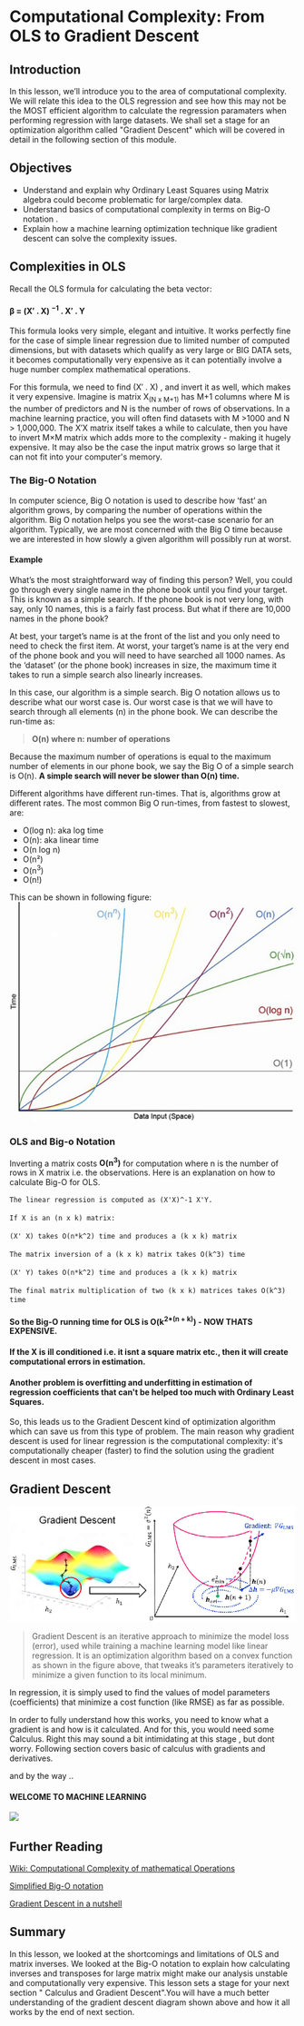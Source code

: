 
# Computational Complexity: From OLS to Gradient Descent

## Introduction

In this lesson, we’ll introduce you to the area of computational complexity. We will relate this idea to the OLS regression and see how this may not be the MOST efficient algorithm to calculate the regression paramaters when performing regression with large datasets. We shall set a stage for an optimization algorithm called "Gradient Descent" which will be covered in detail in the following section of this module. 

## Objectives
* Understand and explain why Ordinary Least Squares using Matrix algebra could become problematic for large/complex data. 
* Understand basics of computational complexity in terms on Big-O notation .
* Explain how a machine learning optimization technique like gradient descent can solve the complexity issues. 

## Complexities in OLS

Recall the OLS formula for calculating the beta vector:
####    β = (X′ .  X) <sup>−1</sup> .  X′ .  Y

This formula looks very simple, elegant and intuitive. It works perfectly fine for the case of simple linear regression due to limited number of computed dimensions, but with datasets which qualify as very large or BIG DATA sets, it becomes computationally very expensive as it can potentially involve a huge number complex mathematical operations. 

For this formula, we need to find (X′ .  X)  , and invert it as well, which makes it very expensive. Imagine is matrix X<sub>(N x M+1)</sub> has M+1 columns where M is the number of predictors and N is the number of rows of observations. In a machine learning practice, you will often find datasets with M >1000 and N > 1,000,000. The X′X matrix itself takes a  while to calculate, then you have to invert M×M matrix which adds more to the complexity -  making it hugely expensive. It may also be the case the input matrix grows so large that it can not fit into your computer's memory. 

### The Big-O Notation

In computer science, Big O notation is used to describe how ‘fast’ an algorithm grows, by comparing the number of operations within the algorithm. Big O notation helps you see the worst-case scenario for an algorithm. Typically, we are most concerned with the Big O time because we are interested in how slowly a given algorithm will possibly  run at worst.

#### Example

What’s the most straightforward way of finding this person? Well, you could go through every single name in the phone book until you find your target. This is known as a simple search. If the phone book is not very long, with say, only 10 names, this is a fairly fast process. But what if there are 10,000 names in the phone book?

At best, your target’s name is at the front of the list and you only need to need to check the first item. At worst, your target’s name is at the very end of the phone book and you will need to have searched all 1000 names. As the ‘dataset’ (or the phone book) increases in size, the maximum time it takes to run a simple search also linearly increases.

In this case, our algorithm is a simple search. Big O notation allows us to describe what our worst case is. Our worst case is that we will have to search through all elements (n) in the phone book. We can describe the run-time as:

> **O(n) where n: number of operations**

Because the maximum number of operations is equal to the maximum number of elements in our phone book, we say the Big O of a simple search is O(n). **A simple search will never be slower than O(n) time.**

Different algorithms have different run-times. That is, algorithms grow at different rates. The most common Big O run-times, from fastest to slowest, are:

* O(log n): aka log time
* O(n): aka linear time
* O(n log n)
* O(n²)
* O(n<sup>3</sup>)
* O(n!)

This can be shown in following figure:
![](bigo.jpeg)

### OLS and Big-o Notation

Inverting a matrix costs **O(n<sup>3</sup>)** for computation where n is the number of rows in X matrix i.e. the observations. Here is an explanation on how to calculate Big-O for OLS.
```
The linear regression is computed as (X'X)^-1 X'Y.

If X is an (n x k) matrix:

(X' X) takes O(n*k^2) time and produces a (k x k) matrix

The matrix inversion of a (k x k) matrix takes O(k^3) time

(X' Y) takes O(n*k^2) time and produces a (k x k) matrix

The final matrix multiplication of two (k x k) matrices takes O(k^3) time

```
#### So the Big-O running time for OLS is O(k<sup>2*(n + k)</sup>) - NOW THATS EXPENSIVE.

#### If the X is ill conditioned  i.e. it isnt a square matrix etc., then it will create computational errors in estimation. 

#### Another problem is overfitting and underfitting in estimation of regression coefficients that can't be helped too much with Ordinary Least Squares.

So, this leads us to the Gradient Descent kind of optimization algorithm which can save us from this type of problem. The main reason why gradient descent is used for linear regression is the computational complexity: it's computationally cheaper (faster) to find the solution using the gradient descent in most cases.

## Gradient Descent 
![](grad.png)

> Gradient Descent is an iterative approach to minimize the model loss (error), used while training a machine learning model like linear regression. It is an optimization algorithm based on a convex function as shown in the figure above, that tweaks it’s parameters iteratively to minimize a given function to its local minimum.

In regression, it is simply used to find the values of model parameters (coefficients) that minimize a cost function (like RMSE) as far as possible.

In order to fully understand how this works, you need to know what a gradient is and how is it calculated. And for this, you would need some Calculus. Right this may sound a bit intimidating at this stage , but dont worry. Following section covers basic of calculus with gradients and derivatives. 

and by the way ..

#### WELCOME TO MACHINE LEARNING 
![](https://i0.wp.com/dataandstats.com/wp-content/uploads/2017/12/machine-learning-joke.jpg?resize=638%2C359&ssl=1)

## Further Reading

[Wiki: Computational Complexity of mathematical Operations](https://en.wikipedia.org/wiki/Computational_complexity_of_mathematical_operations)

[Simplified Big-O notation](https://medium.com/karuna-sehgal/a-simplified-explanation-of-the-big-o-notation-82523585e835)

[Gradient Descent in a nutshell](https://towardsdatascience.com/gradient-descent-in-a-nutshell-eaf8c18212f0)


## Summary 

In this lesson, we looked at the shortcomings and limitations of OLS and matrix inverses. We looked at the Big-O notation to explain how calculating inverses and transposes for large matrix might make our analysis unstable and computationally very expensive.  This lesson sets a stage for your next section " Calculus and Gradient Descent".You will have a much better understanding of the gradient descent diagram shown above and how it all works by the end of next section. 
